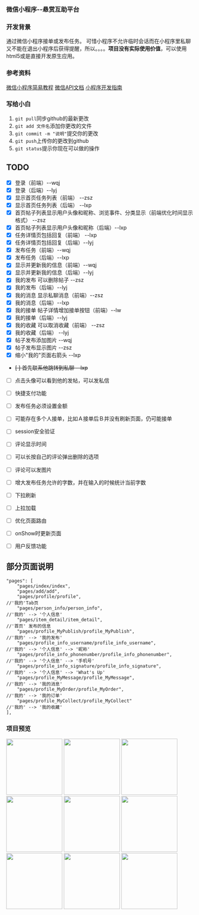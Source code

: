 ### 微信小程序--悬赏互助平台


### 开发背景
通过微信小程序接单或发布任务。
可惜小程序不允许临时会话而在小程序里私聊又不能在退出小程序后获得提醒，所以。。。。**项目没有实际使用价值**，可以使用html5或是直接开发原生应用。

### 参考资料
[微信小程序简易教程](https://developers.weixin.qq.com/miniprogram/dev/)
[微信API文档](https://developers.weixin.qq.com/miniprogram/dev/api/)
[小程序开发指南](https://developers.weixin.qq.com/ebook?action=get_post_info&token=935589521&volumn=1&lang=zh_CN&book=miniprogram&docid=0008aeea9a8978ab0086a685851c0a)


### 写给小白
1. `git pull`同步github的最新更改
2. `git add 文件名`添加你更改的文件
3. `git commit -m "说明"`提交你的更改
4. `git push`上传你的更改到github
5. `git status`提示你现在可以做的操作


## TODO
- [x] 登录（前端）--wqj
- [x] 登录（后端）--lyj
- [x] 显示首页任务列表（前端） --zsz
- [x] 显示首页任务列表（后端） --lxp
- [x] 首页帖子列表显示用户头像和昵称、浏览事件、分类显示（前端优化时间显示格式） --zsz
- [x] 首页帖子列表显示用户头像和昵称（后端）--lxp
- [x] 任务详情页包括回复（前端） --lxp
- [x] 任务详情页包括回复（后端）--lyj
- [x] 发布任务（前端）--wqj
- [x] 发布任务（后端）--lxp
- [x] 显示并更新我的信息（前端）--wqj
- [x] 显示并更新我的信息（后端）--lyj
- [x] 我的发布 可以删除帖子 --zsz
- [x] 我的发布（后端）--lyj
- [x] 我的消息 显示私聊消息（前端）--zsz
- [x] 我的消息（后端）--lxp
- [x] 我的接单 帖子详情增加接单按钮（前端）--lw
- [x] 我的接单（后端）--lyj
- [x] 我的收藏 可以取消收藏（前端）  --zsz
- [x] 我的收藏（后端）  --lyj
- [x] 帖子发布添加图片  --wqj
- [x] 帖子发布显示图片  --zsz
- [x] 缩小"我的"页面右箭头 --lxp
-  ~~[ ] 首先联系他跳转到私聊 --lxp~~ 
- [ ] 点击头像可以看到他的发帖，可以发私信
- [ ] 快捷支付功能
- [ ] 发布任务必须设置金额
- [ ] 可能存在多个人接单，比如Ａ接单后Ｂ并没有刷新页面，仍可能接单
- [ ] session安全验证
- [ ] 评论显示时间
- [ ] 可以长按自己的评论弹出删除的选项
- [ ] 评论可以发图片
- [ ] 增大发布任务允许的字数，并在输入的时候统计当前字数
- [ ] 下拉刷新
- [ ] 上拉加载
- [ ] 优化页面路由
- [ ] onShow时更新页面
- [ ] 用户反馈功能


## 部分页面说明

```plain
"pages": [
	"pages/index/index",
	"pages/add/add",
	"pages/profile/profile",                                          //'我的'Tab页
	"pages/person_info/person_info",                                  //'我的' --> '个人信息'
	"pages/item_detail/item_detail",                                  //'首页' 发布的信息
	"pages/profile_MyPublish/profile_MyPublish",                      //'我的' --> '我的发布'
	"pages/profile_info_username/profile_info_username",	          //'我的' --> '个人信息' --> '昵称'
	"pages/profile_info_phonenumber/profile_info_phonenumber",        //'我的' --> '个人信息' --> '手机号'
	"pages/profile_info_signature/profile_info_signature",		      //'我的' --> '个人信息' --> 'What's Up'
	"pages/profile_MyMessage/profile_MyMessage",					  //'我的' --> '我的消息'
	"pages/profile_MyOrder/profile_MyOrder",						  //'我的' --> '我的订单'
	"pages/profile_MyCollect/profile_MyCollect"						  //'我的' --> '我的收藏'
],
```

### 项目预览
<div text-align=center>
	<img width="150" src="http://p1f1jwe7c.bkt.clouddn.com/18-6-29/3783884.jpg"/>
	<img width="150" src="http://p1f1jwe7c.bkt.clouddn.com/18-6-29/19989831.jpg"/>
	<img width="150" src="http://p1f1jwe7c.bkt.clouddn.com/18-6-29/77650622.jpg"/>
	<img width="150" src="http://p1f1jwe7c.bkt.clouddn.com/18-6-29/18449371.jpg"/>
	<img width="150" src="http://p1f1jwe7c.bkt.clouddn.com/18-6-29/14755115.jpg"/>
	<img width="150" src="http://p1f1jwe7c.bkt.clouddn.com/18-6-29/78202889.jpg"/>
	<img width="150" src="http://p1f1jwe7c.bkt.clouddn.com/18-6-29/26101099.jpg"/>
	<img width="150" src="http://p1f1jwe7c.bkt.clouddn.com/18-6-29/70650192.jpg"/>
	<img width="150" src="http://p1f1jwe7c.bkt.clouddn.com/18-6-29/68555828.jpg"/>
</div>

